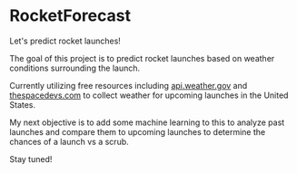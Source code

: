 # RocketForecast
Let's predict rocket launches!

The goal of this project is to predict rocket launches based on weather conditions surrounding the launch. 

Currently utilizing free resources including [api.weather.gov](api.weather.gov) and [thespacedevs.com](thespacedevs.com) to collect weather for upcoming launches in the United States. 

My next objective is to add some machine learning to this to analyze past launches and compare them to upcoming launches to determine the chances of a launch vs a scrub.

Stay tuned!
